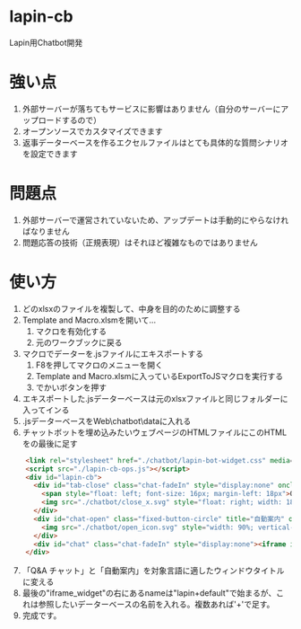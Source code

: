 # lapin-cb
Lapin用Chatbot開発

# 強い点

1. 外部サーバーが落ちてもサービスに影響はありません（自分のサーバーにアップロードするので）
2. オープンソースでカスタマイズできます
3. 返事データーベースを作るエクセルファイルはとても具体的な質問シナリオを設定できます

# 問題点

1. 外部サーバーで運営されていないため、アップデートは手動的にやらなければなりません
2. 問題応答の技術（正規表現）はそれほど複雑なものではありません

# 使い方

1. どのxlsxのファイルを複製して、中身を目的のために調整する
2. Template and Macro.xlsmを開いて…
    1. マクロを有効化する
    2. 元のワークブックに戻る
3. マクロでデーターを.jsファイルにエキスポートする
    1. F8を押してマクロのメニューを開く
    2. Template and Macro.xlsmに入っているExportToJSマクロを実行する
    3. でかいボタンを押す
4. エキスポートした.jsデーターベースは元のxlsxファイルと同じフォルダーに入ってインる
5. .jsデーターベースをWeb\chatbot\dataに入れる
6. チャットボットを埋め込みたいウェブページのHTMLファイルにこのHTMLを<body>の最後に足す
```html
    <link rel="stylesheet" href="./chatbot/lapin-bot-widget.css" media="all">
    <script src="./lapin-cb-ops.js"></script>
    <div id="lapin-cb">
      <div id="tab-close" class="chat-fadeIn" style="display:none" onclick="openLapinCBFrame(false)">
        <span style="float: left; font-size: 16px; margin-left: 18px">Q&A チャット</span>
        <img src="./chatbot/close_x.svg" style="float: right; width: 18px; margin-right: 12px; margin-top: 8px; fill: #fff">
      </div>
      <div id="chat-open" class="fixed-button-circle" title="自動案内" onclick="openLapinCBFrame(true)">
        <img src="./chatbot/open_icon.svg" style="width: 90%; vertical-align: middle; margin-left: 4%">
      </div>
      <div id="chat" class="chat-fadeIn" style="display:none"><iframe id="iframe_widget" name="lapin+default" src=""></iframe></div>
    </div>
```
7. 「Q&A チャット」と「自動案内」を対象言語に適したウィンドウタイトルに変える
8. 最後の"iframe_widget"の右にあるnameは"lapin+default"で始まるが、これは参照したいデーターベースの名前を入れる。複数あれば'+'で足す。
9. 完成です。